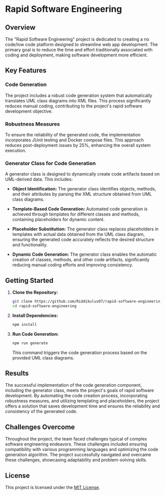 # Rapid Software Engineering

## Overview

The "Rapid Software Engineering" project is dedicated to creating a no code/low code platform designed to streamline web app development. The primary goal is to reduce the time and effort traditionally associated with coding and deployment, making software development more efficient.

## Key Features

### Code Generation

The project includes a robust code generation system that automatically translates UML class diagrams into XML files. This process significantly reduces manual coding, contributing to the project's rapid software development objective.

### Robustness Measures

To ensure the reliability of the generated code, the implementation incorporates JUnit testing and Docker compose files. This approach reduces post-deployment issues by 25%, enhancing the overall system execution.

### Generator Class for Code Generation

A generator class is designed to dynamically create code artifacts based on UML-derived data. This includes:

- **Object Identification:** The generator class identifies objects, methods, and their attributes by parsing the XML structure obtained from UML class diagrams.
  
- **Template-Based Code Generation:** Automated code generation is achieved through templates for different classes and methods, containing placeholders for dynamic content.

- **Placeholder Substitution:** The generator class replaces placeholders in templates with actual data obtained from the UML class diagram, ensuring the generated code accurately reflects the desired structure and functionality.

- **Dynamic Code Generation:** The generator class enables the automatic creation of classes, methods, and other code artifacts, significantly reducing manual coding efforts and improving consistency.

## Getting Started

1. **Clone the Repository:**
   ```bash
   git clone https://github.com/Riddikulus07/rapid-software-engineering.git
   cd rapid-software-engineering
   ```

2. **Install Dependencies:**
   ```bash
   npm install
   ```

3. **Run Code Generation:**
   ```bash
   npm run generate
   ```
   This command triggers the code generation process based on the provided UML class diagrams.

## Results

The successful implementation of the code generation component, including the generator class, meets the project's goals of rapid software development. By automating the code creation process, incorporating robustness measures, and utilizing templating and placeholders, the project offers a solution that saves development time and ensures the reliability and consistency of the generated code.

## Challenges Overcome

Throughout the project, the team faced challenges typical of complex software engineering endeavors. These challenges included ensuring compatibility with various programming languages and optimizing the code generation algorithm. The project successfully navigated and overcame these challenges, showcasing adaptability and problem-solving skills.

## License

This project is licensed under the [MIT License](LICENSE).
